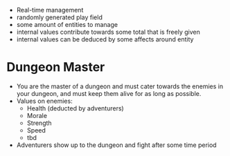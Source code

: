 - Real-time management
- randomly generated play field
- some amount of entities to manage
- internal values contribute towards some total that is freely given
- internal values can be deduced by some affects around entity

# Dungeon Master
- You are the master of a dungeon and must cater towards the enemies in your dungeon, and must keep them alive for as long as possible.
- Values on enemies:
	- Health (deducted by adventurers)
	- Morale
	- Strength
	- Speed
	- tbd
- Adventurers show up to the dungeon and fight after some time period